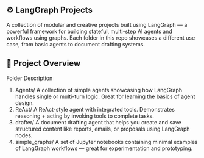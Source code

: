 ## ⚙️ LangGraph Projects
A collection of modular and creative projects built using LangGraph — a powerful framework for building stateful, multi-step AI agents and workflows using graphs. Each folder in this repo showcases a different use case, from basic agents to document drafting systems.

## 📁 Project Overview
Folder	Description
1. Agents/	A collection of simple agents showcasing how LangGraph handles single or multi-turn logic. Great for learning the basics of agent design.
2. ReAct/	A ReAct-style agent with integrated tools. Demonstrates reasoning + acting by invoking tools to complete tasks.
3. drafter/	A document drafting agent that helps you create and save structured content like reports, emails, or proposals using LangGraph nodes.
4. simple_graphs/	A set of Jupyter notebooks containing minimal examples of LangGraph workflows — great for experimentation and prototyping.
